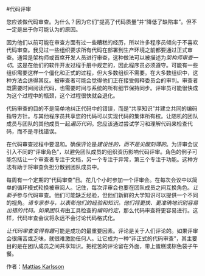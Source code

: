 #代码评审

您应该做代码审查。为什么？因为它们“提高了代码质量”并“降低了缺陷率”。但不一定是出于你可能认为的原因。

因为他们以前可能在审查方面有过一些糟糕的经历，所以许多程序员倾向于不喜欢代码审查。我见过一些组织要求所有代码在部署到生产环境之前都要通过正式审查。通常是架构师或首席开发人员进行审查，这种做法可以被描述为*架构师审查一切*。这是在他们的软件开发过程手册中规定的，因此程序员必须遵守。可能有一些组织需要这样一个僵化和正式的过程，但大多数组织不需要。在大多数组织中，这种方法会适得其反。被审查者可能会觉得他们正在接受假释委员会的审判。审查者既需要时间阅读代码，也需要时间与系统的所有细节保持同步。评审员可能很快成为这个过程中的瓶颈，这个过程很快就会退化。

代码审查的目的不是简单地纠正代码中的错误，而是“共享知识”并建立共同的编码指导方针。与其他程序员共享您的代码可以实现代码的集体所有权。让随机的团队成员与团队的其他成员一起*遍历代码*。您应该通过尝试学习和理解代码来检查代码，而不是寻找错误。

在代码审查过程中要温和。确保评论是*建设性的，而不是尖酸刻薄的*。为评审会议引入不同的“评审角色”，以避免团队成员的组织资历影响代码评审。角色的例子可能包括让一个审查者专注于文档，另一个专注于异常，第三个专注于功能。这种方法有助于将审查负担分散到团队成员中。

每周有一个定期的“代码审查”日。花几个小时参加一个评审会。在每次会议中以简单的循环模式轮换被审阅人。记住，每次评审会也要在团队成员之间互换角色。*让新手*参与代码审查。他们可能缺乏经验，但他们新鲜的大学知识可以提供一个不同的视角。*请专家参与，以表彰他们的经验和知识。他们将更快、更准确地识别容易出错的代码。如果团队有*由工具检查的*编码约定*，那么代码审查将更容易进行。这样，代码审查会议将永远不会讨论代码格式化。

*让代码审查变得有趣*可能是成功的最重要因素。评论是关于人们评论的。如果评审会很痛苦或乏味，就很难激励任何人。让它成为一种“非正式的代码审查”，其主要目的是在团队成员之间共享知识。把挖苦的评论留在外面，带上蛋糕或棕色袋子午餐。

作者：[Mattias Karlsson](http://programmer.97things.oreilly.com/wiki/index.php/Mattias_Karlsson)